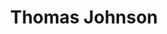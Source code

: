 ---
title: Thomas Johnson
position: Undergraduate Researcher
layout: default
contact:
publications: 
image: /images/user-icon.svg
group: undergrad
year-start: 2010
year-end: 2012
---